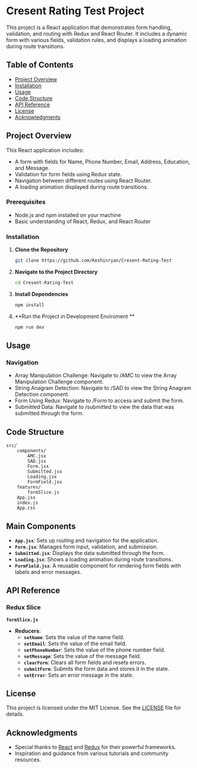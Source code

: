 # Cresent Rating Test Project
This project is a React application that demonstrates form handling, validation, and routing with Redux and React Router. It includes a dynamic form with various fields, validation rules, and displays a loading animation during route transitions.

## Table of Contents

- [Project Overview](#project-overview)
- [Installation](#installation)
- [Usage](#usage)
- [Code Structure](#code-structure)
- [API Reference](#api-reference)
- [License](#license)
- [Acknowledgments](#acknowledgments)

## Project Overview

This React application includes:

- A form with fields for Name, Phone Number, Email, Address, Education, and Message.
- Validation for form fields using Redux state.
- Navigation between different routes using React Router.
- A loading animation displayed during route transitions.

### Prerequisites

- Node.js and npm installed on your machine
- Basic understanding of React, Redux, and React Router

### Installation

1. **Clone the Repository**

   ```bash
   git clone https://github.com/Keshinryan/Cresent-Rating-Test
   ```
   
2. **Navigate to the Project Directory**

    ```bash
    cd Cresent-Rating-Test
    ```


3. **Install Dependencies**

    ```bash
    npm install
    ```

4. **Run the Project in Development Enviroment **

    ```bash
    npm run dev
    ```
## Usage
### Navigation
- Array Manipulation Challenge: Navigate to /AMC to view the Array Manipulation Challenge component.
- String Anagram Detection: Navigate to /SAD to view the String Anagram Detection component.
- Form Using Redux: Navigate to /Form to access and submit the form.
- Submitted Data: Navigate to /submitted to view the data that was submitted through the form.

## Code Structure
    src/
        components/
            AMC.jsx
            SAD.jsx
            Form.jsx
            Submitted.jsx
            Loading.jsx
            FormField.jsx
        features/
            formSlice.js
        App.jsx
        index.js
        App.css

## Main Components

- **`App.jsx`**: Sets up routing and navigation for the application.
- **`Form.jsx`**: Manages form input, validation, and submission.
- **`Submitted.jsx`**: Displays the data submitted through the form.
- **`Loading.jsx`**: Shows a loading animation during route transitions.
- **`FormField.jsx`**: A reusable component for rendering form fields with labels and error messages.

## API Reference

### Redux Slice

**`formSlice.js`**

- **Reducers**:
  - **`setName`**: Sets the value of the name field.
  - **`setEmail`**: Sets the value of the email field.
  - **`setPhoneNumber`**: Sets the value of the phone number field.
  - **`setMessage`**: Sets the value of the message field.
  - **`clearForm`**: Clears all form fields and resets errors.
  - **`submitForm`**: Submits the form data and stores it in the state.
  - **`setError`**: Sets an error message in the state.

## License

This project is licensed under the MIT License. See the [LICENSE](LICENSE) file for details.

## Acknowledgments

- Special thanks to [React](https://reactjs.org/) and [Redux](https://redux.js.org/) for their powerful frameworks.
- Inspiration and guidance from various tutorials and community resources.

